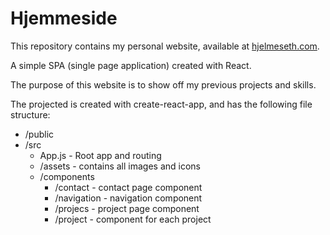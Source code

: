 # Hjemmeside

This repository contains my personal website, available at [hjelmeseth.com](www.hjelmeseth.com).

A simple SPA (single page application) created with React.

The purpose of this website is to show off my previous projects and skills.

The projected is created with create-react-app, and has the following file structure:

- /public
- /src
  - App.js - Root app and routing
  - /assets - contains all images and icons
  - /components
    - /contact - contact page component
    - /navigation - navigation component
    - /projecs - project page component
    - /project - component for each project
